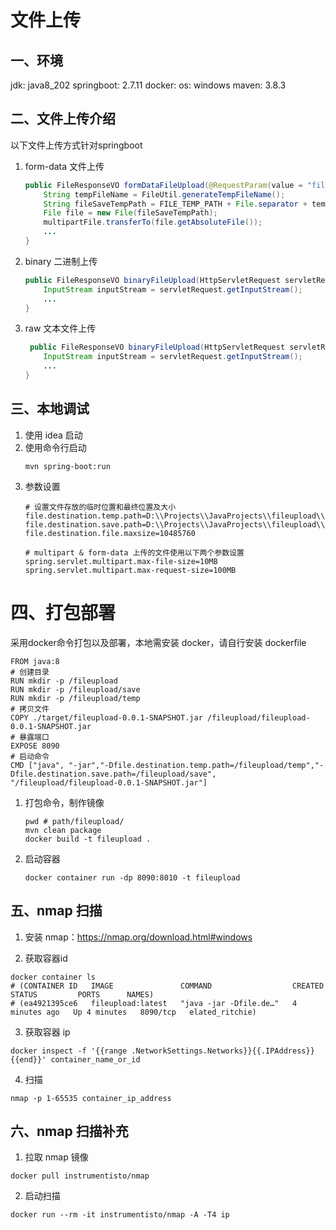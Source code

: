 # 文件上传

## 一、环境
jdk: java8_202
springboot: 2.7.11
docker: 
os: windows
maven: 3.8.3

## 二、文件上传介绍
以下文件上传方式针对springboot
1. form-data 文件上传
    ```java
    public FileResponseVO formDataFileUpload(@RequestParam(value = "file", required = true) MultipartFile multipartFile) throws IOException, ApplicationException {
        String tempFileName = FileUtil.generateTempFileName();
        String fileSaveTempPath = FILE_TEMP_PATH + File.separator + tempFileName;
        File file = new File(fileSaveTempPath);
        multipartFile.transferTo(file.getAbsoluteFile());
        ...
    }
    ```
2. binary 二进制上传
    ```java
    public FileResponseVO binaryFileUpload(HttpServletRequest servletRequest) throws ApplicationException {
        InputStream inputStream = servletRequest.getInputStream();
        ...
    }
    ```
3. raw 文本文件上传
    ```java
     public FileResponseVO binaryFileUpload(HttpServletRequest servletRequest) throws ApplicationException {
        InputStream inputStream = servletRequest.getInputStream();
        ...
    }
    ```
## 三、本地调试
1. 使用 idea 启动
2. 使用命令行启动
   ```shell
   mvn spring-boot:run
   ```
3. 参数设置
   ```properties
   # 设置文件存放的临时位置和最终位置及大小
   file.destination.temp.path=D:\\Projects\\JavaProjects\\fileupload\\temp
   file.destination.save.path=D:\\Projects\\JavaProjects\\fileupload\\save
   file.destination.file.maxsize=10485760

   # multipart & form-data 上传的文件使用以下两个参数设置
   spring.servlet.multipart.max-file-size=10MB
   spring.servlet.multipart.max-request-size=100MB
   ```
# 四、打包部署
采用docker命令打包以及部署，本地需安装 docker，请自行安装
dockerfile
```shell
FROM java:8
# 创建目录
RUN mkdir -p /fileupload
RUN mkdir -p /fileupload/save
RUN mkdir -p /fileupload/temp
# 拷贝文件
COPY ./target/fileupload-0.0.1-SNAPSHOT.jar /fileupload/fileupload-0.0.1-SNAPSHOT.jar
# 暴露端口
EXPOSE 8090
# 启动命令
CMD ["java", "-jar","-Dfile.destination.temp.path=/fileupload/temp","-Dfile.destination.save.path=/fileupload/save", "/fileupload/fileupload-0.0.1-SNAPSHOT.jar"]
```
1. 打包命令，制作镜像
   ```shell
   pwd # path/fileupload/
   mvn clean package
   docker build -t fileupload .   
   ```
2. 启动容器
   ```shell
   docker container run -dp 8090:8010 -t fileupload
   ```
## 五、nmap 扫描
1. 安装 nmap：https://nmap.org/download.html#windows

2. 获取容器id
```shell
docker container ls 
# (CONTAINER ID   IMAGE               COMMAND                  CREATED         STATUS         PORTS      NAMES)
# (ea4921395ce6   fileupload:latest   "java -jar -Dfile.de…"   4 minutes ago   Up 4 minutes   8090/tcp   elated_ritchie)
```
3. 获取容器 ip
```shell
docker inspect -f '{{range .NetworkSettings.Networks}}{{.IPAddress}}{{end}}' container_name_or_id
```
4. 扫描
```shell
nmap -p 1-65535 container_ip_address
```

## 六、nmap 扫描补充
1. 拉取 nmap 镜像
```shell
docker pull instrumentisto/nmap
```

2. 启动扫描
```shell
docker run --rm -it instrumentisto/nmap -A -T4 ip
```
